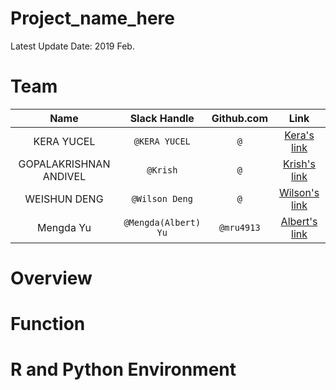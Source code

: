 # Project_name_here

Latest Update Date: 2019 Feb.

# Team

| Name  | Slack Handle | Github.com | Link |
| :------: | :---: | :----------: | :---: |
| KERA YUCEL | `@KERA YUCEL` | `@` | [Kera's link]()|
| GOPALAKRISHNAN ANDIVEL | `@Krish` | `@` | [Krish's link]()|
| WEISHUN DENG | `@Wilson Deng` | `@` | [Wilson's link]()|
| Mengda Yu | `@Mengda(Albert) Yu` | `@mru4913` | [Albert's link](https://github.com/mru4913/DSCI524_lab03_group15) |

# Overview



# Function



# R and Python Environment
